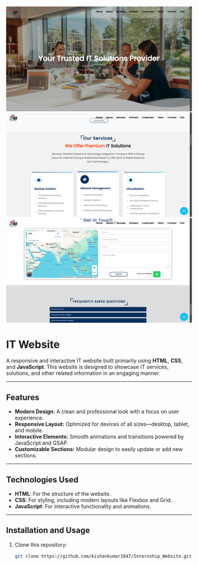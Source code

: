 ![Alt text](screenshot\img1.png)
![Alt text](screenshot\img2.png)
![Alt text](screenshot\img3.png)


# IT Website

A responsive and interactive IT website built primarily using **HTML**, **CSS**, and **JavaScript**. This website is designed to showcase IT services, solutions, and other related information in an engaging manner.

---

## Features

- **Modern Design:** A clean and professional look with a focus on user experience.
- **Responsive Layout:** Optimized for devices of all sizes—desktop, tablet, and mobile.
- **Interactive Elements:** Smooth animations and transitions powered by JavaScript and GSAP.
- **Customizable Sections:** Modular design to easily update or add new sections.

---

## Technologies Used

- **HTML**: For the structure of the website.
- **CSS**: For styling, including modern layouts like Flexbox and Grid.
- **JavaScript**: For interactive functionality and animations.

---

## Installation and Usage

1. Clone this repository:
   ```bash
   git clone https://github.com/kishankumar1047/Internship_Website.git
